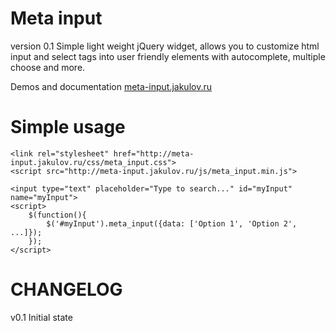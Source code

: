 # Meta input

version 0.1
Simple light weight jQuery widget, allows you to customize html input and select tags into user friendly elements with autocomplete, multiple choose and more.
 
Demos and documentation [meta-input.jakulov.ru](http://meta-input.jakulov.ru)

# Simple usage
    
    <link rel="stylesheet" href="http://meta-input.jakulov.ru/css/meta_input.css">
    <script src="http://meta-input.jakulov.ru/js/meta_input.min.js">
    
    <input type="text" placeholder="Type to search..." id="myInput" name="myInput">
    <script>
        $(function(){
            $('#myInput').meta_input({data: ['Option 1', 'Option 2', ...]});
        });
    </script>


# CHANGELOG

v0.1 Initial state
